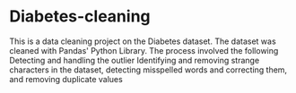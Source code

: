 # Diabetes-cleaning
This is a data cleaning project on the Diabetes dataset. The dataset was cleaned with Pandas' Python Library.  The process involved the following  Detecting and handling the outlier Identifying and removing strange characters in the dataset, detecting misspelled words and correcting them, and removing duplicate values
